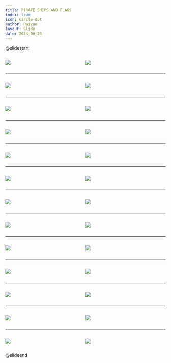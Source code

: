 ```yaml
---
title: PIRATE SHIPS AND FLAGS
index: true
icon: circle-dot
author: Haiyue
layout: Slide
date: 2024-09-23
---
```

 
@slidestart

<div style="display:flex">
<div style="flex:1">

![](https://raw.githubusercontent.com/yclord/reading/refs/heads/master/english/Level-U/PIRATE%20SHIPS%20AND%20FLAGS/001.webp)
</div>
<div style="flex:1">

![](https://raw.githubusercontent.com/yclord/reading/refs/heads/master/english/Level-U/PIRATE%20SHIPS%20AND%20FLAGS/002.webp)
</div>
</div>

---

<div style="display:flex">
<div style="flex:1">

![](https://raw.githubusercontent.com/yclord/reading/refs/heads/master/english/Level-U/PIRATE%20SHIPS%20AND%20FLAGS/003.webp)
</div>
<div style="flex:1">

![](https://raw.githubusercontent.com/yclord/reading/refs/heads/master/english/Level-U/PIRATE%20SHIPS%20AND%20FLAGS/004.webp)
</div>
</div>

---

<div style="display:flex">
<div style="flex:1">

![](https://raw.githubusercontent.com/yclord/reading/refs/heads/master/english/Level-U/PIRATE%20SHIPS%20AND%20FLAGS/005.webp)
</div>
<div style="flex:1">

![](https://raw.githubusercontent.com/yclord/reading/refs/heads/master/english/Level-U/PIRATE%20SHIPS%20AND%20FLAGS/006.webp)
</div>
</div>

---

<div style="display:flex">
<div style="flex:1">

![](https://raw.githubusercontent.com/yclord/reading/refs/heads/master/english/Level-U/PIRATE%20SHIPS%20AND%20FLAGS/007.webp)
</div>
<div style="flex:1">

![](https://raw.githubusercontent.com/yclord/reading/refs/heads/master/english/Level-U/PIRATE%20SHIPS%20AND%20FLAGS/008.webp)
</div>
</div>

---

<div style="display:flex">
<div style="flex:1">

![](https://raw.githubusercontent.com/yclord/reading/refs/heads/master/english/Level-U/PIRATE%20SHIPS%20AND%20FLAGS/009.webp)
</div>
<div style="flex:1">

![](https://raw.githubusercontent.com/yclord/reading/refs/heads/master/english/Level-U/PIRATE%20SHIPS%20AND%20FLAGS/010.webp)
</div>
</div>

---

<div style="display:flex">
<div style="flex:1">

![](https://raw.githubusercontent.com/yclord/reading/refs/heads/master/english/Level-U/PIRATE%20SHIPS%20AND%20FLAGS/011.webp)
</div>
<div style="flex:1">

![](https://raw.githubusercontent.com/yclord/reading/refs/heads/master/english/Level-U/PIRATE%20SHIPS%20AND%20FLAGS/012.webp)
</div>
</div>

---

<div style="display:flex">
<div style="flex:1">

![](https://raw.githubusercontent.com/yclord/reading/refs/heads/master/english/Level-U/PIRATE%20SHIPS%20AND%20FLAGS/013.webp)
</div>
<div style="flex:1">

![](https://raw.githubusercontent.com/yclord/reading/refs/heads/master/english/Level-U/PIRATE%20SHIPS%20AND%20FLAGS/014.webp)
</div>
</div>

---

<div style="display:flex">
<div style="flex:1">

![](https://raw.githubusercontent.com/yclord/reading/refs/heads/master/english/Level-U/PIRATE%20SHIPS%20AND%20FLAGS/015.webp)
</div>
<div style="flex:1">

![](https://raw.githubusercontent.com/yclord/reading/refs/heads/master/english/Level-U/PIRATE%20SHIPS%20AND%20FLAGS/016.webp)
</div>
</div>

---

<div style="display:flex">
<div style="flex:1">

![](https://raw.githubusercontent.com/yclord/reading/refs/heads/master/english/Level-U/PIRATE%20SHIPS%20AND%20FLAGS/017.webp)
</div>
<div style="flex:1">

![](https://raw.githubusercontent.com/yclord/reading/refs/heads/master/english/Level-U/PIRATE%20SHIPS%20AND%20FLAGS/018.webp)
</div>
</div>

---

<div style="display:flex">
<div style="flex:1">

![](https://raw.githubusercontent.com/yclord/reading/refs/heads/master/english/Level-U/PIRATE%20SHIPS%20AND%20FLAGS/019.webp)
</div>
<div style="flex:1">

![](https://raw.githubusercontent.com/yclord/reading/refs/heads/master/english/Level-U/PIRATE%20SHIPS%20AND%20FLAGS/020.webp)
</div>
</div>

---

<div style="display:flex">
<div style="flex:1">

![](https://raw.githubusercontent.com/yclord/reading/refs/heads/master/english/Level-U/PIRATE%20SHIPS%20AND%20FLAGS/021.webp)
</div>
<div style="flex:1">

![](https://raw.githubusercontent.com/yclord/reading/refs/heads/master/english/Level-U/PIRATE%20SHIPS%20AND%20FLAGS/022.webp)
</div>
</div>

---

<div style="display:flex">
<div style="flex:1">

![](https://raw.githubusercontent.com/yclord/reading/refs/heads/master/english/Level-U/PIRATE%20SHIPS%20AND%20FLAGS/023.webp)
</div>
<div style="flex:1">

![](https://raw.githubusercontent.com/yclord/reading/refs/heads/master/english/Level-U/PIRATE%20SHIPS%20AND%20FLAGS/024.webp)
</div>
</div>

---

<div style="display:flex">
<div style="flex:1">

![](https://raw.githubusercontent.com/yclord/reading/refs/heads/master/english/Level-U/PIRATE%20SHIPS%20AND%20FLAGS/025.webp)
</div>
<div style="flex:1">

![](https://raw.githubusercontent.com/yclord/reading/refs/heads/master/english/Level-U/PIRATE%20SHIPS%20AND%20FLAGS/026.webp)
</div>
</div>

@slideend